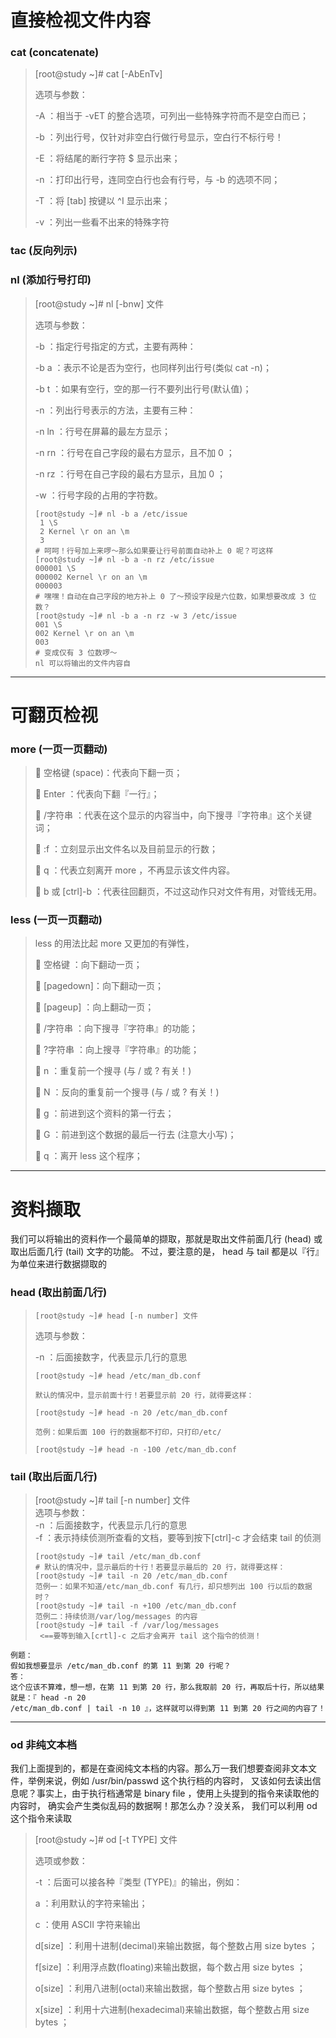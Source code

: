 # 直接检视文件内容

### cat \(concatenate\)

> \[root@study ~\]\# cat \[-AbEnTv\]
>
> 选项与参数：
>
> -A ：相当于 -vET 的整合选项，可列出一些特殊字符而不是空白而已；
>
> -b ：列出行号，仅针对非空白行做行号显示，空白行不标行号！
>
> -E ：将结尾的断行字符 $ 显示出来；
>
> -n ：打印出行号，连同空白行也会有行号，与 -b 的选项不同；
>
> -T ：将 \[tab\] 按键以 ^I 显示出来；
>
> -v ：列出一些看不出来的特殊字符

### tac \(反向列示\)

### nl \(添加行号打印\)

> \[root@study ~\]\# nl \[-bnw\] 文件
>
> 选项与参数：
>
> -b ：指定行号指定的方式，主要有两种：
>
> -b a ：表示不论是否为空行，也同样列出行号\(类似 cat -n\)；
>
> -b t ：如果有空行，空的那一行不要列出行号\(默认值\)；
>
> -n ：列出行号表示的方法，主要有三种：
>
> -n ln ：行号在屏幕的最左方显示；
>
> -n rn ：行号在自己字段的最右方显示，且不加 0 ；
>
> -n rz ：行号在自己字段的最右方显示，且加 0 ；
>
> -w ：行号字段的占用的字符数。
>
> ```
> [root@study ~]# nl -b a /etc/issue
>  1 \S
>  2 Kernel \r on an \m
>  3
> # 呵呵！行号加上来啰～那么如果要让行号前面自动补上 0 呢？可这样
> [root@study ~]# nl -b a -n rz /etc/issue
> 000001 \S
> 000002 Kernel \r on an \m
> 000003
> # 嘿嘿！自动在自己字段的地方补上 0 了～预设字段是六位数，如果想要改成 3 位数？
> [root@study ~]# nl -b a -n rz -w 3 /etc/issue
> 001 \S
> 002 Kernel \r on an \m
> 003
> # 变成仅有 3 位数啰～
> nl 可以将输出的文件内容自
> ```

---

# 可翻页检视

### more \(一页一页翻动\)

>  空格键 \(space\)：代表向下翻一页；
>
>  Enter ：代表向下翻『一行』；
>
>  /字符串 ：代表在这个显示的内容当中，向下搜寻『字符串』这个关键词；
>
>  :f ：立刻显示出文件名以及目前显示的行数；
>
>  q ：代表立刻离开 more ，不再显示该文件内容。
>
>  b 或 \[ctrl\]-b ：代表往回翻页，不过这动作只对文件有用，对管线无用。

### less \(一页一页翻动\)

> less 的用法比起 more 又更加的有弹性，
>
>  空格键 ：向下翻动一页；
>
>  \[pagedown\]：向下翻动一页；
>
>  \[pageup\] ：向上翻动一页；
>
>  /字符串 ：向下搜寻『字符串』的功能；
>
>  ?字符串 ：向上搜寻『字符串』的功能；
>
>  n ：重复前一个搜寻 \(与 / 或 ? 有关！\)
>
>  N ：反向的重复前一个搜寻 \(与 / 或 ? 有关！\)
>
>  g ：前进到这个资料的第一行去；
>
>  G ：前进到这个数据的最后一行去 \(注意大小写\)；
>
>  q ：离开 less 这个程序；

---

# 资料撷取

我们可以将输出的资料作一个最简单的撷取，那就是取出文件前面几行 \(head\) 或取出后面几行 \(tail\) 文字的功能。 不过，要注意的是， head 与 tail 都是以『行』为单位来进行数据撷取的

### head \(取出前面几行\)

> `[root@study ~]# head [-n number] 文件`
>
> 选项与参数：
>
> -n ：后面接数字，代表显示几行的意思
>
> ```
> [root@study ~]# head /etc/man_db.conf
>
> 默认的情况中，显示前面十行！若要显示前 20 行，就得要这样：
>
> [root@study ~]# head -n 20 /etc/man_db.conf
>
> 范例：如果后面 100 行的数据都不打印，只打印/etc/
>
> [root@study ~]# head -n -100 /etc/man_db.conf
> ```

### tail \(取出后面几行\)

> \[root@study ~\]\# tail \[-n number\] 文件  
> 选项与参数：  
> -n ：后面接数字，代表显示几行的意思  
> -f ：表示持续侦测所查看的文档，要等到按下\[ctrl\]-c 才会结束 tail 的侦测
>
> ```
> [root@study ~]# tail /etc/man_db.conf
> # 默认的情况中，显示最后的十行！若要显示最后的 20 行，就得要这样：
> [root@study ~]# tail -n 20 /etc/man_db.conf
> 范例一：如果不知道/etc/man_db.conf 有几行，却只想列出 100 行以后的数据时？
> [root@study ~]# tail -n +100 /etc/man_db.conf
> 范例二：持续侦测/var/log/messages 的内容
> [root@study ~]# tail -f /var/log/messages
>  <==要等到输入[crtl]-c 之后才会离开 tail 这个指令的侦测！
> ```

```
例题：
假如我想要显示 /etc/man_db.conf 的第 11 到第 20 行呢？
答：
这个应该不算难，想一想，在第 11 到第 20 行，那么我取前 20 行，再取后十行，所以结果就是：『 head -n 20
/etc/man_db.conf | tail -n 10 』，这样就可以得到第 11 到第 20 行之间的内容了！
```

---

### od 非纯文本档

 我们上面提到的，都是在查阅纯文本档的内容。那么万一我们想要查阅非文本文件，举例来说，例如 /usr/bin/passwd 这个执行档的内容时， 又该如何去读出信息呢？事实上，由于执行档通常是 binary file ，使用上头提到的指令来读取他的内容时， 确实会产生类似乱码的数据啊！那怎么办？没关系， 我们可以利用 od 这个指令来读取

> \[root@study ~\]\# od \[-t TYPE\] 文件
>
> 选项或参数：
>
> -t ：后面可以接各种『类型 \(TYPE\)』的输出，例如：
>
>  a ：利用默认的字符来输出；
>
>  c ：使用 ASCII 字符来输出
>
>  d\[size\] ：利用十进制\(decimal\)来输出数据，每个整数占用 size bytes ；
>
>  f\[size\] ：利用浮点数\(floating\)来输出数据，每个数占用 size bytes ；
>
>  o\[size\] ：利用八进制\(octal\)来输出数据，每个整数占用 size bytes ；
>
>  x\[size\] ：利用十六进制\(hexadecimal\)来输出数据，每个整数占用 size bytes ；



